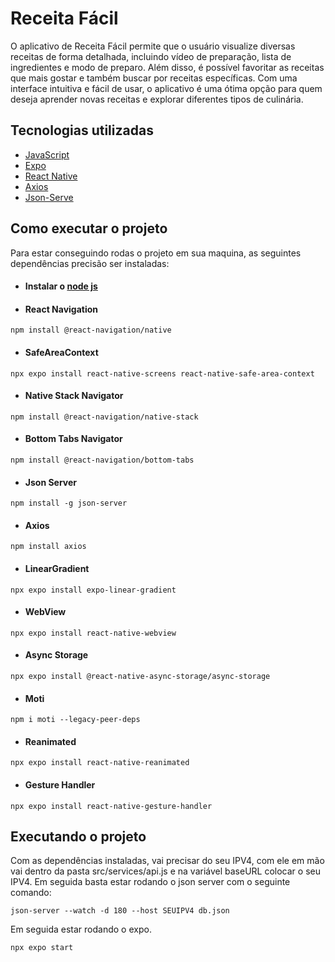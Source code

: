 # Receita Fácil

O aplicativo de Receita Fácil permite que o usuário visualize diversas receitas de forma detalhada, incluindo vídeo de preparação, lista de ingredientes e modo de preparo. Além disso, é possível favoritar as receitas que mais gostar e também buscar por receitas específicas. Com uma interface intuitiva e fácil de usar, o aplicativo é uma ótima opção para quem deseja aprender novas receitas e explorar diferentes tipos de culinária.


## Tecnologias utilizadas

- [JavaScript](https://developer.mozilla.org/pt-BR/docs/Web/JavaScript)
-  [Expo](https://docs.expo.dev)
- [React Native](https://reactnative.dev/docs/getting-started)
- [Axios](https://axios-http.com/docs/intro)
- [Json-Serve](https://github.com/typicode/json-server)

## Como executar o projeto

Para estar conseguindo rodas o projeto em sua maquina, as seguintes dependências precisão ser instaladas:

- ####  Instalar o [node js](https://nodejs.org/en)
- #### React Navigation
```
npm install @react-navigation/native
```
- #### SafeAreaContext
```
npx expo install react-native-screens react-native-safe-area-context
```
- #### Native Stack Navigator
```
npm install @react-navigation/native-stack
```
- #### Bottom Tabs Navigator
```
npm install @react-navigation/bottom-tabs
```
- #### Json Server
```
npm install -g json-server
```
- #### Axios
```
npm install axios
```
- #### LinearGradient
```
npx expo install expo-linear-gradient
```
- #### WebView
```
npx expo install react-native-webview
```
- #### Async Storage
```
npx expo install @react-native-async-storage/async-storage
```
- #### Moti
```
npm i moti --legacy-peer-deps
```
- #### Reanimated
```
npx expo install react-native-reanimated
```
- #### Gesture Handler
```
npx expo install react-native-gesture-handler
```

## Executando o projeto
Com as dependências instaladas, vai precisar do seu IPV4, com ele em mão vai dentro da pasta src/services/api.js e na variável baseURL colocar o seu IPV4. Em seguida basta estar rodando o json server com o seguinte comando:
```
json-server --watch -d 180 --host SEUIPV4 db.json
``` 
Em seguida estar rodando o expo.
```
npx expo start
```
